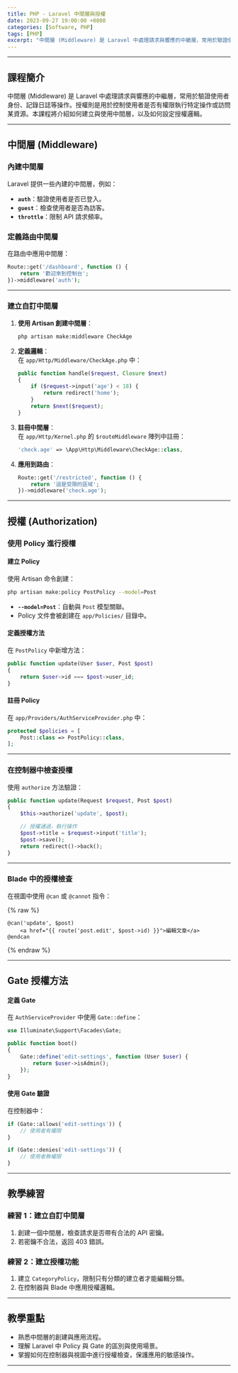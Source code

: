```yaml
---
title: PHP - Laravel 中間層與授權
date: 2023-09-27 19:00:00 +0800
categories: [Software, PHP]
tags: [PHP]
excerpt: "中間層 (Middleware) 是 Laravel 中處理請求與響應的中繼層，常用於驗證使用者身份、記錄日誌等操作。授權則是用於控制使用者是否有權限執行特定操作或訪問某資源。本課程將介紹如何建立與使用中間層，以及如何設定授權邏輯。"
---
```


---

## 課程簡介

中間層 (Middleware) 是 Laravel 中處理請求與響應的中繼層，常用於驗證使用者身份、記錄日誌等操作。授權則是用於控制使用者是否有權限執行特定操作或訪問某資源。本課程將介紹如何建立與使用中間層，以及如何設定授權邏輯。

---

## 中間層 (Middleware)

### 內建中間層

Laravel 提供一些內建的中間層，例如：

- **`auth`**：驗證使用者是否已登入。
- **`guest`**：檢查使用者是否為訪客。
- **`throttle`**：限制 API 請求頻率。

### 定義路由中間層

在路由中應用中間層：

```php
Route::get('/dashboard', function () {
    return '歡迎來到控制台';
})->middleware('auth');
```

---

### 建立自訂中間層

1. **使用 Artisan 創建中間層**：

   ```bash
   php artisan make:middleware CheckAge
   ```

2. **定義邏輯**：  
   在 `app/Http/Middleware/CheckAge.php` 中：

   ```php
   public function handle($request, Closure $next)
   {
       if ($request->input('age') < 18) {
           return redirect('home');
       }
       return $next($request);
   }
   ```

3. **註冊中間層**：  
   在 `app/Http/Kernel.php` 的 `$routeMiddleware` 陣列中註冊：

   ```php
   'check.age' => \App\Http\Middleware\CheckAge::class,
   ```

4. **應用到路由**：
   ```php
   Route::get('/restricted', function () {
       return '這是受限的區域';
   })->middleware('check.age');
   ```

---

## 授權 (Authorization)

### 使用 Policy 進行授權

#### 建立 Policy

使用 Artisan 命令創建：

```bash
php artisan make:policy PostPolicy --model=Post
```

- **`--model=Post`**：自動與 `Post` 模型關聯。
- Policy 文件會被創建在 `app/Policies/` 目錄中。

#### 定義授權方法

在 `PostPolicy` 中新增方法：

```php
public function update(User $user, Post $post)
{
    return $user->id === $post->user_id;
}
```

#### 註冊 Policy

在 `app/Providers/AuthServiceProvider.php` 中：

```php
protected $policies = [
    Post::class => PostPolicy::class,
];
```

---

### 在控制器中檢查授權

使用 `authorize` 方法驗證：

```php
public function update(Request $request, Post $post)
{
    $this->authorize('update', $post);

    // 授權通過，執行操作
    $post->title = $request->input('title');
    $post->save();
    return redirect()->back();
}
```

---

### Blade 中的授權檢查

在視圖中使用 `@can` 或 `@cannot` 指令：

{% raw %}
```blade
@can('update', $post)
    <a href="{{ route('post.edit', $post->id) }}">編輯文章</a>
@endcan
```
{% endraw %}

---

## Gate 授權方法

#### 定義 Gate

在 `AuthServiceProvider` 中使用 `Gate::define`：

```php
use Illuminate\Support\Facades\Gate;

public function boot()
{
    Gate::define('edit-settings', function (User $user) {
        return $user->isAdmin();
    });
}
```

#### 使用 Gate 驗證

在控制器中：

```php
if (Gate::allows('edit-settings')) {
    // 使用者有權限
}

if (Gate::denies('edit-settings')) {
    // 使用者無權限
}
```

---

## 教學練習

### 練習 1：建立自訂中間層

1. 創建一個中間層，檢查請求是否帶有合法的 API 密鑰。
2. 若密鑰不合法，返回 403 錯誤。

### 練習 2：建立授權功能

1. 建立 `CategoryPolicy`，限制只有分類的建立者才能編輯分類。
2. 在控制器與 Blade 中應用授權邏輯。

---

## 教學重點

- 熟悉中間層的創建與應用流程。
- 理解 Laravel 中 Policy 與 Gate 的區別與使用場景。
- 掌握如何在控制器與視圖中進行授權檢查，保護應用的敏感操作。

---
